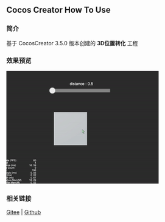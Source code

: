 ## Cocos Creator How To Use

### 简介

基于 CocosCreator 3.5.0 版本创建的 **3D位置转化** 工程

### 效果预览
![image](../../../gif/202203/2022030567.gif)

### 相关链接
[Gitee](https://gitee.com/mirrors_cocos-creator/example-cases/tree/v2.4.3/assets/cases/3d) | [Github](https://github.com/cocos-creator/example-cases/tree/v2.4.3/assets/cases/3d)
